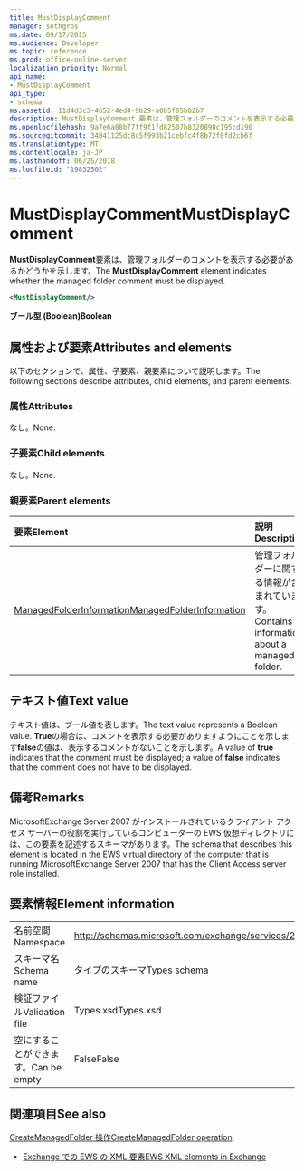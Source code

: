 ```yaml
---
title: MustDisplayComment
manager: sethgros
ms.date: 09/17/2015
ms.audience: Developer
ms.topic: reference
ms.prod: office-online-server
localization_priority: Normal
api_name:
- MustDisplayComment
api_type:
- schema
ms.assetid: 11d4d3c3-4652-4ed4-9b29-a0b5f85b82b7
description: MustDisplayComment 要素は、管理フォルダーのコメントを表示する必要があるかどうかを示します。
ms.openlocfilehash: 9a7e6a88b77ff9f1fd82507b8320898c195cd190
ms.sourcegitcommit: 34041125dc8c5f993b21cebfc4f8b72f0fd2cb6f
ms.translationtype: MT
ms.contentlocale: ja-JP
ms.lasthandoff: 06/25/2018
ms.locfileid: "19832502"
---
```

# <a name="mustdisplaycomment"></a><span data-ttu-id="6ed4e-103">MustDisplayComment</span><span class="sxs-lookup"><span data-stu-id="6ed4e-103">MustDisplayComment</span></span>

<span data-ttu-id="6ed4e-104">**MustDisplayComment**要素は、管理フォルダーのコメントを表示する必要があるかどうかを示します。</span><span class="sxs-lookup"><span data-stu-id="6ed4e-104">The **MustDisplayComment** element indicates whether the managed folder comment must be displayed.</span></span> 
  
```xml
<MustDisplayComment/>
```

 <span data-ttu-id="6ed4e-105">**ブール型 (Boolean)**</span><span class="sxs-lookup"><span data-stu-id="6ed4e-105">**Boolean**</span></span>
## <a name="attributes-and-elements"></a><span data-ttu-id="6ed4e-106">属性および要素</span><span class="sxs-lookup"><span data-stu-id="6ed4e-106">Attributes and elements</span></span>

<span data-ttu-id="6ed4e-107">以下のセクションで、属性、子要素、親要素について説明します。</span><span class="sxs-lookup"><span data-stu-id="6ed4e-107">The following sections describe attributes, child elements, and parent elements.</span></span>
  
### <a name="attributes"></a><span data-ttu-id="6ed4e-108">属性</span><span class="sxs-lookup"><span data-stu-id="6ed4e-108">Attributes</span></span>

<span data-ttu-id="6ed4e-109">なし。</span><span class="sxs-lookup"><span data-stu-id="6ed4e-109">None.</span></span>
  
### <a name="child-elements"></a><span data-ttu-id="6ed4e-110">子要素</span><span class="sxs-lookup"><span data-stu-id="6ed4e-110">Child elements</span></span>

<span data-ttu-id="6ed4e-111">なし。</span><span class="sxs-lookup"><span data-stu-id="6ed4e-111">None.</span></span>
  
### <a name="parent-elements"></a><span data-ttu-id="6ed4e-112">親要素</span><span class="sxs-lookup"><span data-stu-id="6ed4e-112">Parent elements</span></span>

|<span data-ttu-id="6ed4e-113">**要素**</span><span class="sxs-lookup"><span data-stu-id="6ed4e-113">**Element**</span></span>|<span data-ttu-id="6ed4e-114">**説明**</span><span class="sxs-lookup"><span data-stu-id="6ed4e-114">**Description**</span></span>|
|:-----|:-----|
|[<span data-ttu-id="6ed4e-115">ManagedFolderInformation</span><span class="sxs-lookup"><span data-stu-id="6ed4e-115">ManagedFolderInformation</span></span>](managedfolderinformation.md) <br/> |<span data-ttu-id="6ed4e-116">管理フォルダーに関する情報が含まれています。</span><span class="sxs-lookup"><span data-stu-id="6ed4e-116">Contains information about a managed folder.</span></span>  <br/> |
   
## <a name="text-value"></a><span data-ttu-id="6ed4e-117">テキスト値</span><span class="sxs-lookup"><span data-stu-id="6ed4e-117">Text value</span></span>

<span data-ttu-id="6ed4e-118">テキスト値は、ブール値を表します。</span><span class="sxs-lookup"><span data-stu-id="6ed4e-118">The text value represents a Boolean value.</span></span> <span data-ttu-id="6ed4e-119">**True**の場合は、コメントを表示する必要がありますようにことを示します**false**の値は、表示するコメントがないことを示します。</span><span class="sxs-lookup"><span data-stu-id="6ed4e-119">A value of **true** indicates that the comment must be displayed; a value of **false** indicates that the comment does not have to be displayed.</span></span> 
  
## <a name="remarks"></a><span data-ttu-id="6ed4e-120">備考</span><span class="sxs-lookup"><span data-stu-id="6ed4e-120">Remarks</span></span>

<span data-ttu-id="6ed4e-121">MicrosoftExchange Server 2007 がインストールされているクライアント アクセス サーバーの役割を実行しているコンピューターの EWS 仮想ディレクトリには、この要素を記述するスキーマがあります。</span><span class="sxs-lookup"><span data-stu-id="6ed4e-121">The schema that describes this element is located in the EWS virtual directory of the computer that is running MicrosoftExchange Server 2007 that has the Client Access server role installed.</span></span>
  
## <a name="element-information"></a><span data-ttu-id="6ed4e-122">要素情報</span><span class="sxs-lookup"><span data-stu-id="6ed4e-122">Element information</span></span>

|||
|:-----|:-----|
|<span data-ttu-id="6ed4e-123">名前空間</span><span class="sxs-lookup"><span data-stu-id="6ed4e-123">Namespace</span></span>  <br/> |http://schemas.microsoft.com/exchange/services/2006/types  <br/> |
|<span data-ttu-id="6ed4e-124">スキーマ名</span><span class="sxs-lookup"><span data-stu-id="6ed4e-124">Schema name</span></span>  <br/> |<span data-ttu-id="6ed4e-125">タイプのスキーマ</span><span class="sxs-lookup"><span data-stu-id="6ed4e-125">Types schema</span></span>  <br/> |
|<span data-ttu-id="6ed4e-126">検証ファイル</span><span class="sxs-lookup"><span data-stu-id="6ed4e-126">Validation file</span></span>  <br/> |<span data-ttu-id="6ed4e-127">Types.xsd</span><span class="sxs-lookup"><span data-stu-id="6ed4e-127">Types.xsd</span></span>  <br/> |
|<span data-ttu-id="6ed4e-128">空にすることができます。</span><span class="sxs-lookup"><span data-stu-id="6ed4e-128">Can be empty</span></span>  <br/> |<span data-ttu-id="6ed4e-129">False</span><span class="sxs-lookup"><span data-stu-id="6ed4e-129">False</span></span>  <br/> |
   
## <a name="see-also"></a><span data-ttu-id="6ed4e-130">関連項目</span><span class="sxs-lookup"><span data-stu-id="6ed4e-130">See also</span></span>



[<span data-ttu-id="6ed4e-131">CreateManagedFolder 操作</span><span class="sxs-lookup"><span data-stu-id="6ed4e-131">CreateManagedFolder operation</span></span>](createmanagedfolder-operation.md)


- [<span data-ttu-id="6ed4e-132">Exchange での EWS の XML 要素</span><span class="sxs-lookup"><span data-stu-id="6ed4e-132">EWS XML elements in Exchange</span></span>](ews-xml-elements-in-exchange.md)

